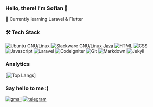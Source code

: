 ### Hello, there! I'm Sofian :wave:
:seedling: Currently learning Laravel & Flutter

### :hammer_and_wrench: Tech Stack
![Ubuntu GNU/Linux](https://img.shields.io/badge/Ubuntu_GNU/Linux-20.04-orange?style=flat&logo=ubuntu)
![Slackware GNU/Linux](https://img.shields.io/badge/Slackware_GNU/Linux-14.2-blue?style=flat&logo=slackware&logoColor=556DB7)
[Java](https://img.shields.io/badge/Java-SE11-yellowgreen?style=flat&logo=java&logoColor=A4A62B)
![HTML](https://img.shields.io/badge/HTML-5-red?style=flat&logo=html5)
![CSS](https://img.shields.io/badge/CSS-3-blue?style=flat&logo=css3&logoColor=1572B6)
![Javascript](https://img.shields.io/badge/Javascript-ES5-yellow?style=flat&logo=javascript)
![Laravel](https://img.shields.io/badge/Laravel-V8.x-red?style=flat&logo=laravel)
![Codeigniter](https://img.shields.io/badge/Codeigniter-V3.1-red?style=flat&logo=codeigniter)
![Git](https://img.shields.io/badge/GIT-2.28-red?style=flat&logo=git)
![Markdown](https://img.shields.io/badge/Markdown-1.0.1-yellowgreen?style=flat&logo=markdown)
![Jekyll](https://img.shields.io/badge/Jekyll-V4.2.0-red?style=flat&logo=jekyll)

### Analytics
[![Top Langs](https://github-readme-stats.vercel.app/api/top-langs/?username=sofiangrh&layout=compact&exclude_repo=sofiangrh.github.io&theme=gotham)]

### Say hello to me :)
[![gmail](https://img.shields.io/badge/id.sofiangrh@gmail.com-0e3e55?style=flat&logo=Gmail&logoColor=white)](mailto:id.sofiangrh@gmail.com)
[![telegram](https://img.shields.io/badge/@sofiangrh-0e3e55?style=flat&logo=Telegram&logoColor=white)](https://t.me/sofiangth)
